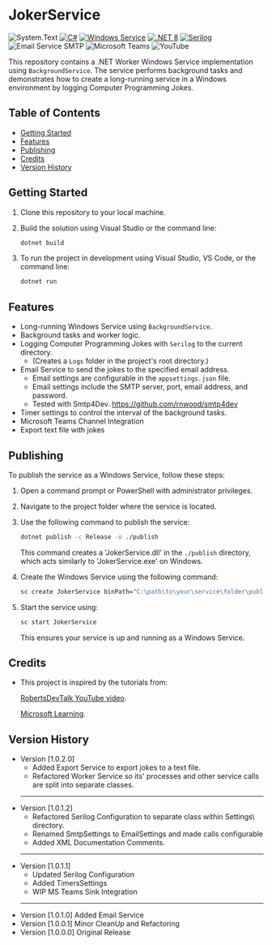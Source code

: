 # JokerService

![System.Text](https://img.shields.io/badge/System.Text-000000?style=flat-square&logo=dotnet&logoColor=white)
[![C#](https://img.shields.io/badge/C%23-Programming-blueviolet)](https://docs.microsoft.com/en-us/dotnet/csharp/)
[![Windows Service](https://img.shields.io/badge/Windows_Service-BackgroundService-blue.svg)](https://docs.microsoft.com/en-us/aspnet/core/fundamentals/host/hosted-services?view=aspnetcore-6.0)
[![.NET 8](https://img.shields.io/badge/.NET-8-512BD4.svg)](https://dotnet.microsoft.com/)
[![Serilog](https://img.shields.io/badge/Serilog-Logging-green.svg)](https://serilog.net/)
![Email Service SMTP](https://img.shields.io/badge/Email%20Service%20SMTP-D14836?style=flat-square&logo=gmail&logoColor=white)
![Microsoft Teams](https://img.shields.io/badge/Microsoft%20Teams-6264A7?style=flat-square&logo=microsoft-teams&logoColor=white)
![YouTube](https://img.shields.io/badge/YouTube-FF0000?style=flat-square&logo=youtube&logoColor=white)


This repository contains a .NET Worker Windows Service implementation using `BackgroundService`. The service performs background tasks and demonstrates how to create a long-running service in a Windows environment by logging Computer Programming Jokes.

## Table of Contents

- [Getting Started](#getting-started)
- [Features](#features)
- [Publishing](#publishing)
- [Credits](#credits)
- [Version History](#version-history)

## Getting Started

1. Clone this repository to your local machine.

2. Build the solution using Visual Studio or the command line:

   ```bash
   dotnet build
   ```

3. To run the project in development using Visual Studio, VS Code, or the command line:

   ```bash
   dotnet run
   ```

## Features

- Long-running Windows Service using `BackgroundService`.
- Background tasks and worker logic.
- Logging Computer Programming Jokes with `Serilog` to the current directory.
	- (Creates a `Logs` folder in the project's root directory.)
- Email Service to send the jokes to the specified email address.
	- Email settings are configurable in the `appsettings.json` file.
	- Email settings include the SMTP server, port, email address, and password.
	- Tested with Smtp4Dev. https://github.com/rnwood/smtp4dev
- Timer settings to control the interval of the background tasks.
- Microsoft Teams Channel Integration
- Export text file with jokes

## Publishing

To publish the service as a Windows Service, follow these steps:

1. Open a command prompt or PowerShell with administrator privileges.

2. Navigate to the project folder where the service is located.

3. Use the following command to publish the service:

   ```bash
   dotnet publish -c Release -o ./publish
   ```

   This command creates a 'JokerService.dll' in the `./publish` directory, which acts similarly to 'JokerService.exe' on Windows.

4. Create the Windows Service using the following command:

   ```bash
   sc create JokerService binPath="C:\path\to\your\service\folder\publish\JokerService.dll"
   ```

5. Start the service using:

   ```bash
   sc start JokerService
   ```

   This ensures your service is up and running as a Windows Service.

## Credits

- This project is inspired by the tutorials from:

  [RobertsDevTalk YouTube video](https://www.youtube.com/watch?v=aHC-4ivVDEQ&ab_channel=RobertsDevTalk).

  [Microsoft Learning](https://learn.microsoft.com/en-us/dotnet/core/extensions/windows-service?pivots=dotnet-7-0).

## Version History
- Version [1.0.2.0] 
	- Added Export Service to export jokes to a text file.
	- Refactored Worker Service so its' processes and other service calls are split into separate classes.
	___
- Version [1.0.1.2] 
	- Refactored Serilog Configuration to separate class within Settings\ directory. 
	- Renamed SmtpSettings to EmailSettings and made calls configurable
	- Added XML Documentation Comments.	
	___
- Version [1.0.1.1] 
	- Updated Serilog Configuration
	- Added TimersSettings
	- WIP MS Teams Sink Integration
	___
- Version [1.0.1.0] Added Email Service 
- Version [1.0.0.1] Minor CleanUp and Refactoring
- Version [1.0.0.0] Original Release
